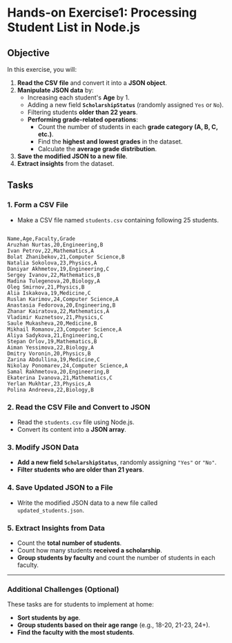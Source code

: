 # **Hands-on Exercise1: Processing Student List in Node.js**

## **Objective**
In this exercise, you will:
1. **Read the CSV file** and convert it into a **JSON object**.
2. **Manipulate JSON data** by:
    - Increasing each student's **Age** by 1.
    - Adding a new field **`ScholarshipStatus`** (randomly assigned `Yes` or `No`).
    - Filtering students **older than 22 years**.
    - **Performing grade-related operations**:
        - Count the number of students in each **grade category (A, B, C, etc.)**.
        - Find the **highest and lowest grades** in the dataset.
        - Calculate the **average grade distribution**.
3. **Save the modified JSON to a new file**.
4. **Extract insights** from the dataset.



## **Tasks**

### **1. Form a CSV File**
- Make a CSV file named `students.csv` containing following 25 students.

```plaintext

Name,Age,Faculty,Grade
Aruzhan Nurtas,20,Engineering,B
Ivan Petrov,22,Mathematics,A
Bolat Zhanibekov,21,Computer Science,B
Natalia Sokolova,23,Physics,A
Daniyar Akhmetov,19,Engineering,C
Sergey Ivanov,22,Mathematics,B
Madina Tulegenova,20,Biology,A
Oleg Smirnov,21,Physics,B
Alia Iskakova,19,Medicine,C
Ruslan Karimov,24,Computer Science,A
Anastasia Fedorova,20,Engineering,B
Zhanar Kairatova,22,Mathematics,A
Vladimir Kuznetsov,21,Physics,C
Saule Mukasheva,20,Medicine,B
Mikhail Romanov,23,Computer Science,A
Aliya Sadykova,21,Engineering,C
Stepan Orlov,19,Mathematics,B
Aiman Yessimova,22,Biology,A
Dmitry Voronin,20,Physics,B
Zarina Abdullina,19,Medicine,C
Nikolay Ponomarev,24,Computer Science,A
Samal Rakhmetova,20,Engineering,B
Ekaterina Ivanova,21,Mathematics,C
Yerlan Mukhtar,23,Physics,A
Polina Andreeva,22,Biology,B
```

### **2. Read the CSV File and Convert to JSON**
- Read the `students.csv` file using Node.js.
- Convert its content into a **JSON array**.

### **3. Modify JSON Data**
- **Add a new field `ScholarshipStatus`**, randomly assigning `"Yes"` or `"No"`.
- **Filter students who are older than 21 years**.

### **4. Save Updated JSON to a File**
- Write the modified JSON data to a new file called `updated_students.json`.

### **5. Extract Insights from Data**
- Count the **total number of students**.
- Count how many students **received a scholarship**.
- **Group students by faculty** and count the number of students in each faculty.

---

### **Additional Challenges (Optional)**
These tasks are for students to implement at home:

- **Sort students by age**.
- **Group students based on their age range** (e.g., 18-20, 21-23, 24+).
- **Find the faculty with the most students**.
